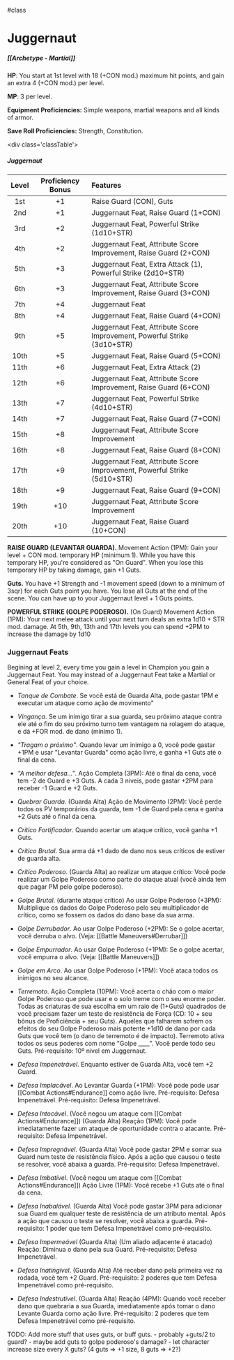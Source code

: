 #class 
# Juggernaut
##### [[Archetype - Martial]]

**HP**: You start at 1st level with 18 (+CON mod.) maximum hit points, and gain an extra 4 (+CON mod.) per level.

**MP**: 3 per level.

**Equipment Proficiencies:** Simple weapons, martial weapons and all kinds of armor.

**Save Roll Proficiencies:** Strength, Constitution.

\<div class='classTable'>
##### Juggernaut
| Level | Proficiency Bonus | Features                                                                 |
|:-----:|:-----------------:|:------------------------------------------------------------------------ |
|  1st  |        +1         | Raise Guard (CON), Guts                                                  | 
|  2nd  |        +1         | Juggernaut Feat, Raise Guard (1+CON)                                     |
|  3rd  |        +2         | Juggernaut Feat, Powerful Strike (1d10+STR)                              |
|  4th  |        +2         | Juggernaut Feat, Attribute Score Improvement, Raise Guard (2+CON)        |
|  5th  |        +3         | Juggernaut Feat, Extra Attack (1), Powerful Strike (2d10+STR)            |
|  6th  |        +3         | Juggernaut Feat, Attribute Score Improvement, Raise Guard (3+CON)        |
|  7th  |        +4         | Juggernaut Feat                                                          |
|  8th  |        +4         | Juggernaut Feat, Raise Guard (4+CON)                                     |
|  9th  |        +5         | Juggernaut Feat, Attribute Score Improvement, Powerful Strike (3d10+STR) |
| 10th  |        +5         | Juggernaut Feat, Raise Guard (5+CON)                                     |
| 11th  |        +6         | Juggernaut Feat, Extra Attack (2)                                        |
| 12th  |        +6         | Juggernaut Feat, Attribute Score Improvement, Raise Guard (6+CON)        |
| 13th  |        +7         | Juggernaut Feat, Powerful Strike (4d10+STR)                              |
| 14th  |        +7         | Juggernaut Feat, Raise Guard (7+CON)                                     |
| 15th  |        +8         | Juggernaut Feat, Attribute Score Improvement                             |
| 16th  |        +8         | Juggernaut Feat, Raise Guard (8+CON)                                     |
| 17th  |        +9         | Juggernaut Feat, Attribute Score Improvement, Powerful Strike (5d10+STR) |
| 18th  |        +9         | Juggernaut Feat, Raise Guard (9+CON)                                     |
| 19th  |        +10        | Juggernaut Feat, Attribute Score Improvement                             |
| 20th  |        +10        | Juggernaut Feat, Raise Guard (10+CON)                                    |
</div>

**RAISE GUARD (LEVANTAR GUARDA).** Movement Action (1PM): Gain your level + CON mod. temporary HP (minimum 1). While you have this temporary HP, you're considered as "On Guard". When you lose this temporary HP by taking damage, gain +1 Guts.

**Guts.** You have +1 Strength and -1 movement speed (down to a minimum of 3sqr) for each Guts point you have. You lose all Guts at the end of the scene. You can have up to your Juggernaut level + 1 Guts points.

**POWERFUL STRIKE (GOLPE PODEROSO).** (On Guard) Movement Action (1PM): Your next melee attack until your next turn deals an extra 1d10 + STR mod. damage. At 5th, 9th, 13th and 17th levels you can spend +2PM to increase the damage by 1d10

### Juggernaut Feats

Begining at level 2, every time you gain a level in Champion you gain a Juggernaut Feat. You may instead of a Juggernaut Feat take a Martial or General Feat of your choice.

- *Tanque de Combate*. Se você está de Guarda Alta, pode gastar 1PM e executar um ataque como ação de movimento"

- *Vingança*. Se um inimigo tirar a sua guarda, seu próximo ataque contra ele até o fim do seu próximo turno tem vantagem na rolagem do ataque, e dá +FOR mod. de dano (mínimo 1).

- *"Tragam o próximo"*. Quando levar um inimigo a 0, você pode gastar +1PM e usar "Levantar Guarda" como ação livre, e ganha +1 Guts até o final da cena.

- *"A melhor defesa..."*. Ação Completa (3PM): Até o final da cena, você tem -2 de Guard e +3 Guts. A cada 3 níveis, pode gastar +2PM para receber -1 Guard e +2 Guts.

- *Quebrar Guarda*. (Guarda Alta) Ação de Movimento (2PM): Você perde todos os PV temporários da guarda, tem -1 de Guard pela cena e ganha +2 Guts até o final da cena.

- *Crítico Fortificador*. Quando acertar um ataque crítico, você ganha +1 Guts.

- *Crítico Brutal*. Sua arma dá +1 dado de dano nos seus críticos de estiver de guarda alta.

- *Crítico Poderoso*. (Guarda Alta) ao realizar um ataque crítico: Você pode realizar um Golpe Poderoso como parte do ataque atual (você ainda tem que pagar PM pelo golpe poderoso).

- *Golpe Brutal*. (durante ataque crítico) Ao usar Golpe Poderoso (+3PM): Multiplique os dados do Golpe Poderoso pelo seu multiplicador de crítico, como se fossem os dados do dano base da sua arma.

- *Golpe Derrubador*. Ao usar Golpe Poderoso (+2PM): Se o golpe acertar, você derruba o alvo. (Veja: [[Battle Maneuvers#Derrubar]])

- *Golpe Empurrador*. Ao usar Golpe Poderoso (+1PM): Se o golpe acertar, você empurra o alvo. (Veja: [[Battle Maneuvers]])

- *Golpe em Arco*. Ao usar Golpe Poderoso (+1PM): Você ataca todos os inimigos no seu alcance.

- *Terremoto*. Ação Completa (10PM): Você acerta o chão com o maior Golpe Poderoso que pode usar e o solo treme com o seu enorme poder. Todas as criaturas de sua escolha em um raio de (1+Guts) quadrados de você precisam fazer um teste de resistência de Força (CD: 10 + seu bônus de Proficiência + seu Guts). Aqueles que falharem sofrem os efeitos do seu Golpe Poderoso mais potente +1d10 de dano por cada Guts que você tem (o dano de terremoto é de impacto). Terremoto ativa todos os seus poderes com nome "Golpe \_\_\_\_". Você perde todo seu Guts. Pré-requisito: 10º nível em Juggernaut.

- *Defesa Impenetrável*. Enquanto estiver de Guarda Alta, você tem +2 Guard. 

- *Defesa Implacável*. Ao Levantar Guarda (+1PM): Você pode pode usar [[Combat Actions#Endurance]] como ação livre. Pré-requisito: Defesa Impenetrável. Pré-requisito: Defesa Impenetrável.

- *Defesa Intocável*. (Você negou um ataque com [[Combat Actions#Endurance]]) (Guarda Alta) Reação (1PM): Você pode imediatamente fazer um ataque de oportunidade contra o atacante. Pré-requisito: Defesa Impenetrável.

- *Defesa Impregnável*. (Guarda Alta) Você pode gastar 2PM e somar sua Guard num teste de resistência físico. Após a ação que causou o teste se resolver, você abaixa a guarda. Pré-requisito: Defesa Impenetrável.

- *Defesa Imbatível*. (Você negou um ataque com [[Combat Actions#Endurance]]) Ação Livre (1PM): Você recebe +1 Guts até o final da cena.

- *Defesa Inabalável*. (Guarda Alta) Você pode gastar 3PM para adicionar sua Guard em qualquer teste de resistência de um atributo mental. Após a ação que causou o teste se resolver, você abaixa a guarda. Pré-requisito: 1 poder que tem Defesa Impenetrável como pré-requisito.

- *Defesa Impermeável* (Guarda Alta) (Um aliado adjacente é atacado) Reação: Diminua o dano pela sua Guard. Pré-requisito: Defesa Impenetrável.

- *Defesa Inatingível*. (Guarda Alta) Até receber dano pela primeira vez na rodada, você tem +2 Guard. Pré-requisito: 2 poderes que tem Defesa Impenetrável como pré-requisito.

- *Defesa Indestrutível*. (Guarda Alta) Reação (4PM): Quando você receber dano que quebraria a sua Guarda, imediatamente após tomar o dano Levante Guarda como ação livre. Pré-requisito: 2 poderes que tem Defesa Impenetrável como pré-requisito.

TODO: Add more stuff that uses guts, or buff guts.
	- probably +guts/2 to guard?
	- maybe add guts to golpe poderoso's damage?
	- let character increase size every X guts? (4 guts => +1 size, 8 guts => +2?)